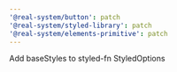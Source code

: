 ```yaml
---
'@real-system/button': patch
'@real-system/styled-library': patch
'@real-system/elements-primitive': patch
---
```


Add baseStyles to styled-fn StyledOptions
